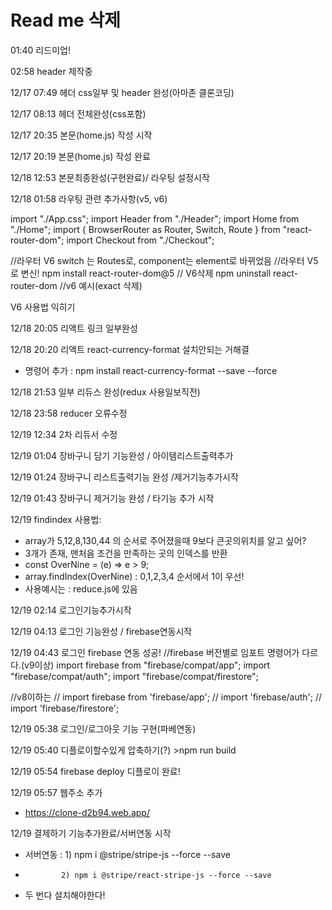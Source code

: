 # Read me 삭제

01:40 리드미업!

02:58 header 제작중

12/17 07:49 헤더 css일부 및 header 완성(아마존 클론코딩)

12/17 08:13 헤더 전체완성(css포함)

12/17 20:35 본문(home.js) 작성 시작

12/17 20:19 본문(home.js) 작성 완료

12/18 12:53 본문최종완성(구현완료)/ 라우팅 설정시작

12/18 01:58 라우팅 관련 추가사항(v5, v6)

import "./App.css";
import Header from "./Header";
import Home from "./Home";
import { BrowserRouter as Router, Switch, Route } from "react-router-dom";
import Checkout from "./Checkout";

//라우터 V6 switch 는 Routes로, component는 element로 바뀌었음
//라우터 V5로 변신! npm install react-router-dom@5
// V6삭제 npm uninstall react-router-dom
//v6 예시(exact 삭제)

V6 사용법 익히기

12/18 20:05 리액트 링크 일부완성

12/18 20:20 리액트 react-currency-format 설치안되는 거해결

- 명령어 추가 : npm install react-currency-format --save --force

12/18 21:53 일부 리듀스 완성(redux 사용일보직전)

12/18 23:58 reducer 오류수정

12/19 12:34 2차 리듀서 수정

12/19 01:04 장바구니 담기 기능완성 / 아이템리스트출력추가

12/19 01:24 장바구니 리스트출력기능 완성 /제거기능추가시작

12/19 01:43 장바구니 제거기능 완성 / 타기능 추가 시작

12/19 findindex 사용법:

- array가 5,12,8,130,44 의 순서로 주어졌을때 9보다 큰곳의위치를 알고 싶어?
- 3개가 존재, 맨처음 조건을 만족하는 곳의 인덱스를 반환
- const OverNine = (e) => e > 9;
- array.findIndex(OverNine) : 0,1,2,3,4 순서에서 1이 우선!
- 사용예시는 : reduce.js에 있음

12/19 02:14 로그인기능추가시작

12/19 04:13 로그인 기능완성 / firebase연동시작

12/19 04:43 로그인 firebase 연동 성공!
//firebase 버전별로 임포트 명령어가 다르다.(v9이상)
import firebase from "firebase/compat/app";
import "firebase/compat/auth";
import "firebase/compat/firestore";

//v8이하는
// import firebase from 'firebase/app';
// import 'firebase/auth';
// import 'firebase/firestore';

12/19 05:38 로그인/로그아웃 기능 구현(파베연동)

12/19 05:40 디플로이할수있게 압축하기(?) >npm run build

12/19 05:54 firebase deploy 디플로이 완료!

12/19 05:57 웹주소 추가

- https://clone-d2b94.web.app/

12/19 결제하기 기능추가완료/서버연동 시작

- 서버연동 : 1) npm i @stripe/stripe-js --force --save
-             2) npm i @stripe/react-stripe-js --force --save
- 두 번다 설치해야한다!
